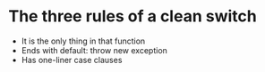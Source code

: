 # The three rules of a clean switch

* It is the only thing in that function
* Ends with default: throw new exception
* Has one-liner case clauses
